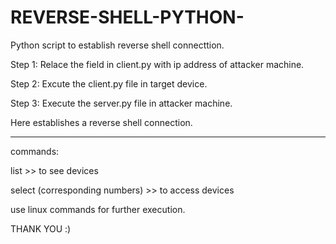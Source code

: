 # REVERSE-SHELL-PYTHON-
Python script to establish reverse shell connecttion.

Step 1: Relace the <replace> field in client.py with ip address of attacker machine.
        
Step 2: Excute the client.py file in target device.
  
Step 3: Execute the server.py file in attacker machine.
  
Here establishes a reverse shell connection.
  
-----------------------------------------------------------------------------------------------
commands:
  
  list >> to see devices

  select (corresponding numbers) >> to access devices
  
  use linux commands for further execution.
  
  
 THANK YOU :)
